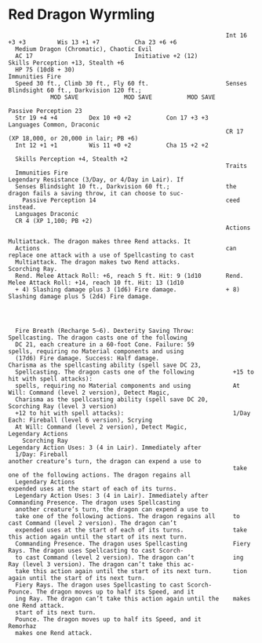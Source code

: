 # Red Dragon Wyrmling

                                                                  Int 16 +3 +3         Wis 13 +1 +7          Cha 23 +6 +6
      Medium Dragon (Chromatic), Chaotic Evil
      AC 17                             Initiative +2 (12)              Skills Perception +13, Stealth +6
      HP 75 (10d8 + 30)                                           Immunities Fire
      Speed 30 ft., Climb 30 ft., Fly 60 ft.                      Senses Blindsight 60 ft., Darkvision 120 ft.;
                MOD SAVE             MOD SAVE          MOD SAVE
                                                                    Passive Perception 23
      Str 19 +4 +4         Dex 10 +0 +2          Con 17 +3 +3     Languages Common, Draconic
                                                                  CR 17 (XP 18,000, or 20,000 in lair; PB +6)
      Int 12 +1 +1         Wis 11 +0 +2          Cha 15 +2 +2

      Skills Perception +4, Stealth +2
                                                                  Traits
      Immunities Fire                                             Legendary Resistance (3/Day, or 4/Day in Lair). If
      Senses Blindsight 10 ft., Darkvision 60 ft.;                the dragon fails a saving throw, it can choose to suc-
        Passive Perception 14                                     ceed instead.
      Languages Draconic
      CR 4 (XP 1,100; PB +2)
                                                                  Actions
                                                                  Multiattack. The dragon makes three Rend attacks. It
      Actions                                                     can replace one attack with a use of Spellcasting to cast
      Multiattack. The dragon makes two Rend attacks.             Scorching Ray.
      Rend. Melee Attack Roll: +6, reach 5 ft. Hit: 9 (1d10       Rend. Melee Attack Roll: +14, reach 10 ft. Hit: 13 (1d10
      + 4) Slashing damage plus 3 (1d6) Fire damage.              + 8) Slashing damage plus 5 (2d4) Fire damage.




      Fire Breath (Recharge 5–6). Dexterity Saving Throw:           Spellcasting. The dragon casts one of the following
      DC 21, each creature in a 60-foot Cone. Failure: 59           spells, requiring no Material components and using
      (17d6) Fire damage. Success: Half damage.                     Charisma as the spellcasting ability (spell save DC 23,
      Spellcasting. The dragon casts one of the following           +15 to hit with spell attacks):
      spells, requiring no Material components and using            At Will: Command (level 2 version), Detect Magic,
      Charisma as the spellcasting ability (spell save DC 20,         Scorching Ray (level 3 version)
      +12 to hit with spell attacks):                               1/Day Each: Fireball (level 6 version), Scrying
      At Will: Command (level 2 version), Detect Magic,             Legendary Actions
        Scorching Ray                                               Legendary Action Uses: 3 (4 in Lair). Immediately after
      1/Day: Fireball                                               another creature’s turn, the dragon can expend a use to
                                                                    take one of the following actions. The dragon regains all
      Legendary Actions                                             expended uses at the start of each of its turns.
      Legendary Action Uses: 3 (4 in Lair). Immediately after       Commanding Presence. The dragon uses Spellcasting
      another creature’s turn, the dragon can expend a use to
      take one of the following actions. The dragon regains all     to cast Command (level 2 version). The dragon can’t
      expended uses at the start of each of its turns.              take this action again until the start of its next turn.
      Commanding Presence. The dragon uses Spellcasting             Fiery Rays. The dragon uses Spellcasting to cast Scorch-
      to cast Command (level 2 version). The dragon can’t           ing Ray (level 3 version). The dragon can’t take this ac-
      take this action again until the start of its next turn.      tion again until the start of its next turn.
      Fiery Rays. The dragon uses Spellcasting to cast Scorch-      Pounce. The dragon moves up to half its Speed, and it
      ing Ray. The dragon can’t take this action again until the    makes one Rend attack.
      start of its next turn.
      Pounce. The dragon moves up to half its Speed, and it         Remorhaz
      makes one Rend attack.
